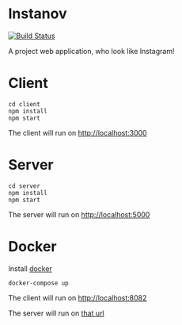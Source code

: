 # Instanov

[![Build Status](https://travis-ci.org/SombreroElGringo/Instanov.svg?branch=develop)](https://travis-ci.org/SombreroElGringo/Instanov)

A project web application, who look like Instagram!

# Client
	cd client
	npm install
	npm start
	
The client will run on [http://localhost:3000](http://localhost:3000)

# Server
	cd server
	npm install
	npm start
	
The server will run on [http://localhost:5000](http://localhost:5000)

# Docker

Install [docker](https://www.docker.com/)

	docker-compose up
	

The client will run on [http://localhost:8082](http://localhost:8082)

The server will run on [that url](http://localhost:8081)